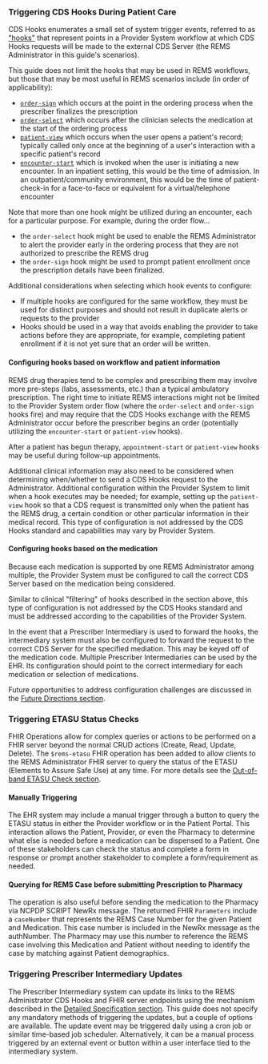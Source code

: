 ### Triggering CDS Hooks During Patient Care
CDS Hooks enumerates a small set of system trigger events, referred to as ["hooks"](https://cds-hooks.hl7.org/2.0/) that represent points in a Provider System workflow at which CDS Hooks requests will be made to the external CDS Server (the REMS Administrator in this guide's scenarios). 

This guide does not limit the hooks that may be used in REMS workflows, but those that may be most useful in REMS scenarios include (in order of applicability):
- [`order-sign`](https://cds-hooks.org/hooks/order-sign) which occurs at the point in the ordering process when the prescriber finalizes the prescription
- [`order-select`](https://cds-hooks.org/hooks/order-select) which occurs after the clinician selects the medication at the start of the ordering process
- [`patient-view`](https://cds-hooks.org/hooks/patient-view/) which occurs when the user opens a patient's record; typically called only once at the beginning of a user's interaction with a specific patient's record
- [`encounter-start`](https://cds-hooks.org/hooks/encounter-start) which is invoked when the user is initiating a new encounter. In an inpatient setting, this would be the time of admission. In an outpatient/community environment, this would be the time of patient-check-in for a face-to-face or equivalent for a virtual/telephone encounter

<p> </p>

Note that more than one hook might be utilized during an encounter, each for a particular purpose. For example, during the order flow...
- the `order-select` hook might be used to enable the REMS Administrator to alert the provider early in the ordering process that they are not authorized to prescribe the REMS drug
- the `order-sign` hook might be used to prompt patient enrollment once the prescription details have been finalized.

Additional considerations when selecting which hook events to configure:
- If multiple hooks are configured for the same workflow, they must be used for distinct purposes and should not result in duplicate alerts or requests to the provider
- Hooks should be used in a way that avoids enabling the provider to take actions before they are appropriate, for example, completing patient enrollment if it is not yet sure that an order will be written.

<p></p>

#### Configuring hooks based on workflow and patient information
REMS drug therapies tend to be complex and prescribing them may involve more pre-steps (labs, assessments, etc.) than a typical ambulatory prescription. The right time to initiate REMS interactions might not be limited to the Provider System order flow (where the `order-select` and `order-sign` hooks fire) and may require that the CDS Hooks exchange with the REMS Administrator occur before the prescriber begins an order (potentially utilizing the `encounter-start` or `patient-view` hooks).

After a patient has begun therapy, `appointment-start` or `patient-view` hooks may be useful during follow-up appointments.
 
Additional clinical information may also need to be considered when determining when/whether to send a CDS Hooks request to the Administrator. Additional configuration within the Provider System to limit when a hook executes may be needed; for example, setting up the `patient-view` hook so that a CDS request is transmitted only when the patient has the REMS drug, a certain condition or other particular information in their medical record. This type of configuration is not addressed by the CDS Hooks standard and capabilities may vary by Provider System.

<p></p>

#### Configuring hooks based on the medication
Because each medication is supported by one REMS Administrator among multiple, the Provider System must be configured to call the correct CDS Server based on the medication being considered.

Similar to clinical "filtering" of hooks described in the section above, this type of configuration is not addressed by the CDS Hooks standard and must be addressed according to the capabilities of the Provider System.

In the event that a Prescriber Intermediary is used to forward the hooks, the intermediary system must also be configured to forward the request to the correct CDS Server for the specified mediation. This may be keyed off of the medication code. Multiple Prescriber Intermediaries can be used by the EHR. Its configuration should point to the correct intermediary for each medication or selection of medications.

Future opportunities to address configuration challenges are discussed in the [Future Directions section](future-directions.html#provider-system-configuration-for-many-drugs-and-rems-programs).
 
<p></p>

### Triggering ETASU Status Checks

FHIR Operations allow for complex queries or actions to be performed on a FHIR server beyond the normal CRUD actions (Create, Read, Update, Delete). The `$rems-etasu` FHIR operation has been added to allow clients to the REMS Administrator FHIR server to query the status of the ETASU (Elements to Assure Safe Use) at any time. For more details see the [Out-of-band ETASU Check section](specification.html#out-of-band-etasu-check).

#### Manually Triggering
The EHR system may include a manual trigger through a button to query the ETASU status in either the Provider workflow or in the Patient Portal. This interaction allows the Patient, Provider, or even the Pharmacy to determine what else is needed before a medication can be dispensed to a Patient. One of these stakeholders can check the status and complete a form in response or prompt another stakeholder to complete a form/requirement as needed. 

#### Querying for REMS Case before submitting Prescription to Pharmacy
The operation is also useful before sending the medication to the Pharmacy via NCPDP SCRIPT NewRx message. The returned FHIR `Parameters` include a `caseNumber` that represents the REMS Case Number for the given Patient and Medication. This case number is included in the NewRx message as the authNumber. The Pharmacy may use this number to reference the REMS case involving this Medication and Patient without needing to identify the case by matching against Patient demographics.

<p></p>

### Triggering Prescriber Intermediary Updates

The Prescriber Intermediary system can update its links to the REMS Administrator CDS Hooks and FHIR server endpoints using the mechanism described in the [Detailed Specification section](specification.html#automatic-rems-endpoint-registration-using-spl). This guide does not specify any mandatory methods of triggering the updates, but a couple of options are available. The update event may be triggered daily using a cron job or similar time-based job scheduler. Alternatively, it can be a manual process triggered by an external event or button within a user interface tied to the intermediary system.

<p></p>